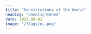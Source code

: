 ```yaml
---
title: "Constitutions of the World"
heading: "Unenlightened"
date: 2022-08-02
image: "/flags/eu.png"
---
```

